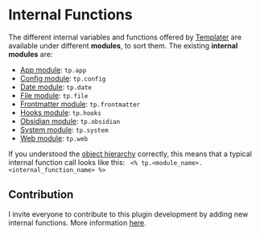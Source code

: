 # Internal Functions

The different internal variables and functions offered by [Templater](https://github.com/SilentVoid13/Templater) are available under different **modules**, to sort them. The existing **internal modules** are:

- [App module](./internal-modules/app-module.md): `tp.app`
- [Config module](./internal-modules/config-module.md): `tp.config`
- [Date module](./internal-modules/date-module.md): `tp.date`
- [File module](./internal-modules/file-module.md): `tp.file`
- [Frontmatter module](./internal-modules/frontmatter-module.md): `tp.frontmatter`
- [Hooks module](./internal-modules/hooks-module.md): `tp.hooks`
- [Obsidian module](./internal-modules/obsidian-module.md): `tp.obsidian`
- [System module](./internal-modules/system-module.md): `tp.system`
- [Web module](./internal-modules/web-module.md): `tp.web`

If you understood the [object hierarchy](../syntax.md#objects-hierarchy) correctly, this means that a typical internal function call looks like this: ` <% tp.<module_name>.<internal_function_name> %>`

## Contribution 

I invite everyone to contribute to this plugin development by adding new internal functions. More information [here](./contribute.md).